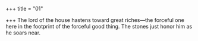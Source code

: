 +++
title = "01"

+++
The lord of the house hastens toward great riches—the forceful one here  in the footprint of the forceful good thing.
The stones just honor him as he soars near.